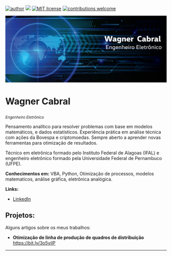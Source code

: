 [![author](https://img.shields.io/badge/author-WagnerJACabral-red.svg)](https://www.linkedin.com/in/wagner-cabral-74a89418a/) [![](https://img.shields.io/badge/VBA-Excel-blue.svg)](https://docs.microsoft.com/pt-br/office/vba/library-reference/concepts/getting-started-with-vba-in-office) [![MIT license](https://img.shields.io/badge/License-MIT-blue.svg)](https://opensource.org/licenses/MIT) [![contributions welcome](https://img.shields.io/badge/contributions-welcome-brightgreen.svg?style=flat)](https://github.com/WagnerJACabral)

<p align="center">
  <img src="Banner.jpeg" >
</p>

# Wagner Cabral
<sub>*Engenheiro Eletrônico*</sub>

Pensamento analítico para resolver problemas com base em modelos matemáticos, e dados estatísticos. Experiência prática em análise técnica com ações da Bovespa e criptomoedas. Sempre aberto a aprender novas ferramentas para otimização de resultados.

Técnico em eletrônica formado pelo Instituto Federal de Alagoas (IFAL) e engenheiro eletrônico formado pela Universidade Federal de Pernambuco (UFPE).

**Conhecimentos em:** VBA, Python, Otimização de processos, modelos matematicos, análise gráfica, eletrônica analógica.

**Links:**
* [LinkedIn](https://www.linkedin.com/in/wagner-cabral-74a89418a/)


## Projetos:
Alguns artigos sobre os meus trabalhos:

* **Otimização de linha de produção de quadros de distribuição** https://bit.ly/3o5yilP

---
